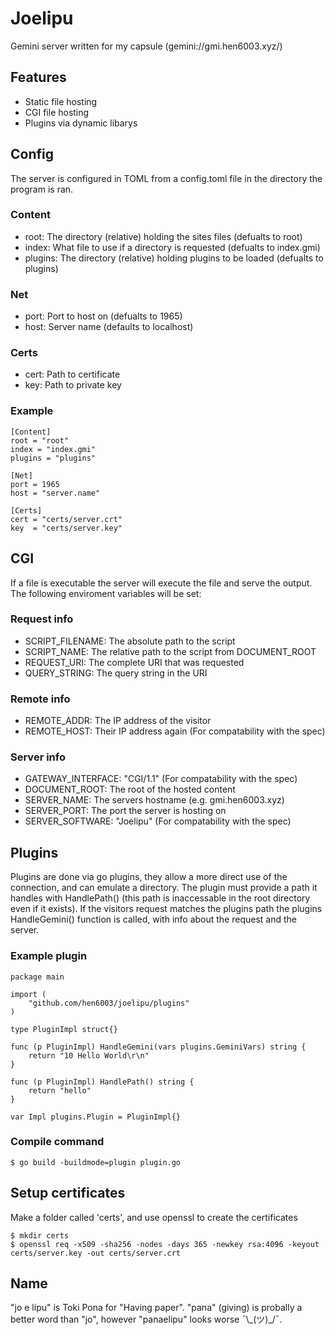 # Joelipu
Gemini server written for my capsule (gemini://gmi.hen6003.xyz/)

## Features
* Static file hosting
* CGI file hosting
* Plugins via dynamic libarys

## Config
The server is configured in TOML from a config.toml file in the directory the program is ran.

### Content
* root: The directory (relative) holding the sites files (defualts to root)
* index: What file to use if a directory is requested (defualts to index.gmi)
* plugins: The directory (relative) holding plugins to be loaded (defualts to plugins)

### Net
* port: Port to host on (defualts to 1965)
* host: Server name (defaults to localhost)

### Certs
* cert: Path to certificate
* key: Path to private key

### Example
```Example config
[Content]
root = "root"
index = "index.gmi"
plugins = "plugins"

[Net]
port = 1965
host = "server.name"

[Certs]
cert = "certs/server.crt"
key  = "certs/server.key"
```

## CGI
If a file is executable the server will execute the file and serve the output. The following enviroment variables will be set:

### Request info
* SCRIPT_FILENAME: The absolute path to the script
* SCRIPT_NAME: The relative path to the script from DOCUMENT_ROOT
* REQUEST_URI: The complete URI that was requested
* QUERY_STRING: The query string in the URI

### Remote info
* REMOTE_ADDR: The IP address of the visitor
* REMOTE_HOST: Their IP address again (For compatability with the spec)

### Server info
* GATEWAY_INTERFACE: "CGI/1.1" (For compatability with the spec)
* DOCUMENT_ROOT: The root of the hosted content
* SERVER_NAME: The servers hostname (e.g. gmi.hen6003.xyz)
* SERVER_PORT: The port the server is hosting on
* SERVER_SOFTWARE: "Joelipu" (For compatability with the spec)

## Plugins
Plugins are done via go plugins, they allow a more direct use of the connection, and can emulate a directory. The plugin must provide a path it handles with HandlePath() (this path is inaccessable in the root directory even if it exists). If the visitors request matches the plugins path the plugins HandleGemini() function is called, with info about the request and the server.

### Example plugin
```Example plugin code
package main

import (
	"github.com/hen6003/joelipu/plugins"
)

type PluginImpl struct{}

func (p PluginImpl) HandleGemini(vars plugins.GeminiVars) string {
	return "10 Hello World\r\n"
}

func (p PluginImpl) HandlePath() string {
	return "hello"
}

var Impl plugins.Plugin = PluginImpl{}
```

### Compile command
```Plugin compile command
$ go build -buildmode=plugin plugin.go
```

## Setup certificates
Make a folder called 'certs', and use openssl to create the certificates
```Example command
$ mkdir certs
$ openssl req -x509 -sha256 -nodes -days 365 -newkey rsa:4096 -keyout certs/server.key -out certs/server.crt
```

## Name
"jo e lipu" is Toki Pona for "Having paper". "pana" (giving) is probally a better word than "jo", however "panaelipu" looks worse ¯\\\_(ツ)\_/¯.

